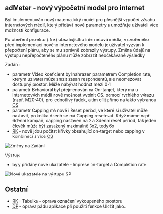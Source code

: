 ﻿---
categories: [fenix]
layout: fenix
---
## adMeter - nový výpočetní model pro internet
Byl implementován nový matematický model pro přesnější výpočet zásahu internetových médií, který přidává nové parametry a umožňuje uživateli více možností konfigurace.

Po otevření projektu (.fnx) obsahujícího internetová média, vytvořeného před implementací nového internetového modelu je uživatel vyzván k přepočtení plánu, aby se mu správně zobrazily výstupy. Změna údajů na výstupu nepřepočteného plánu může zobrazit neočekávané výsledky.

Zadání:
<ul>
<li>parametr Video koeficient byl nahrazen parametrem Completion rate, kterým uživatel může snížit zásah respondentů, ale neomezovat dostupný prostor. Může nabývat hodnot mezi 0-1</li>
<li>parametr Behaviorál byl přejmenován na On-target, který má u internetových médií nově možnost vyplnit <abbr title="Cílová skupina">CS</abbr>, pomocí rychlého výrazu (např. M20-40), pro jednotlivý řádek, a tím cílit přímo na takto vybranou <abbr title="Cílová skupina">CS</abbr></li>
<li>parametr Capping má nově i Reset period, ve které si uživatel může nastavit, po kolika dnech se má Capping resetovat. Když máme např. 6denní kampaň, capping nastaven na 2 a 3denní reset period, tak jeden člověk může být zasažený maximálně 3x2, tedy 6x</li>
<li><abbr title="Reachové křivky">RK</abbr> - nově jdou počítat křivky obsahující on-target nebo capping v kombinaci s více <abbr title="Cílová skupina">CS</abbr></li>
</ul>

![Změny na Zadání]({{site.url}}/data/nintmdl.png "Změny na Zadání")

Výstup:
<ul>
<li>byly přidány nové ukazatele - Imprese on-target a Completion rate</li>
</ul>

![Nové ukazatele na výstupu SP]({{site.url}}/data/nintmdlukazatele.png "Nové ukazatele na výstupu SP")

## Ostatní
<ul>
<li><abbr title="Reachové křivky">RK</abbr> - Tabulka - oprava označení vykoupeného prostoru</li>
<li><abbr title="Detailní plán">DP</abbr> - oprava pádu aplikace při použití funkce Uložit jako...</li>
</ul>